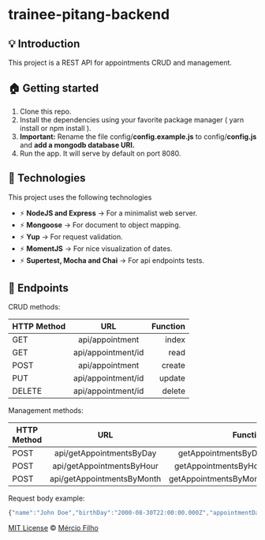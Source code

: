 # trainee-pitang-backend

## :bulb: Introduction

This project is a REST API for appointments CRUD and management.

## :house: Getting started

1. Clone this repo.
2. Install the dependencies using your favorite package manager ( yarn install or npm install ).
3. **Important:** Rename the file config/**config.example.js** to config/**config.js** and **add a mongodb database URI.**
4. Run the app. It will serve by default on port 8080.

## :tada: Technologies

This project uses the following technologies

- :zap: **NodeJS and Express** -> For a minimalist web server.
- :zap: **Mongoose** -> For document to object mapping.
- :zap: **Yup** -> For request validation.
- :zap: **MomentJS** -> For nice visualization of dates.
- :zap: **Supertest, Mocha and Chai** -> For api endpoints tests.

## :ticket: Endpoints

CRUD methods:

| HTTP Method |        URL         | Function |
| ----------- | :----------------: | -------: |
| GET         |  api/appointment   |    index |
| GET         | api/appointment/id |     read |
| POST        |  api/appointment   |   create |
| PUT         | api/appointment/id |   update |
| DELETE      | api/appointment/id |   delete |

Management methods:

| HTTP Method |            URL             |               Function |
| ----------- | :------------------------: | ---------------------: |
| POST        |  api/getAppointmentsByDay  |   getAppointmentsByDay |
| POST        | api/getAppointmentsByHour  |  getAppointmentsByHour |
| POST        | api/getAppointmentsByMonth | getAppointmentsByMonth |

Request body example:

```javascript
{"name":"John Doe","birthDay":"2000-08-30T22:00:00.000Z","appointmentDate": "2022-03-02T02:00:00.000Z"}
```

[MIT License](./LICENSE) © [Mércio Filho](https://github.com/merciof)
